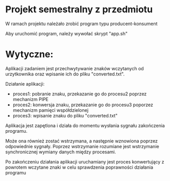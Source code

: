 # Projekt semestralny z przedmiotu

W ramach projektu należało zrobić program typu producent-konsument

Aby uruchomić program, należy wywołać skrypt "app.sh"

# Wytyczne:

Aplikacji zadaniem jest przechwytywanie znaków
wczytanych od urzytkownika oraz wpisanie ich do
pliku "converted.txt".

Działanie aplikacji:
- proces1:
pobranie znaku, przekazanie go do procesu2
poprzez mechanizm PIPE
- proces2:
konwersja znaku, przekazanie go do procesu3
poporzez mechanizm pamięci współdzielonej
- proces3:
wpisanie znaku do pliku "converted.txt"

Aplikacja jest zapętlona i działa do momentu
wysłania sygnału zakończenia programu.

Może ona również zostać wstrzymana, a następnie
wznowiona poprzez odpowiednie sygnały. Poprzez
wstrzymanie rozumiane jest wstrzymanie
synchronicznej wymiany danych między procesami.

Po zakończeniu działania aplikacji uruchamiany
jest proces konwertujący z powrotem wczytane znaki
w celu sprawdzenia poprawności działania programu
